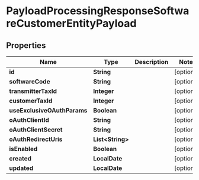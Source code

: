 

# PayloadProcessingResponseSoftwareCustomerEntityPayload


## Properties

| Name | Type | Description | Notes |
|------------ | ------------- | ------------- | -------------|
|**id** | **String** |  |  [optional] |
|**softwareCode** | **String** |  |  [optional] |
|**transmitterTaxId** | **Integer** |  |  [optional] |
|**customerTaxId** | **Integer** |  |  [optional] |
|**useExclusiveOAuthParams** | **Boolean** |  |  [optional] |
|**oAuthClientId** | **String** |  |  [optional] |
|**oAuthClientSecret** | **String** |  |  [optional] |
|**oAuthRedirectUris** | **List&lt;String&gt;** |  |  [optional] |
|**isEnabled** | **Boolean** |  |  [optional] |
|**created** | **LocalDate** |  |  [optional] |
|**updated** | **LocalDate** |  |  [optional] |



